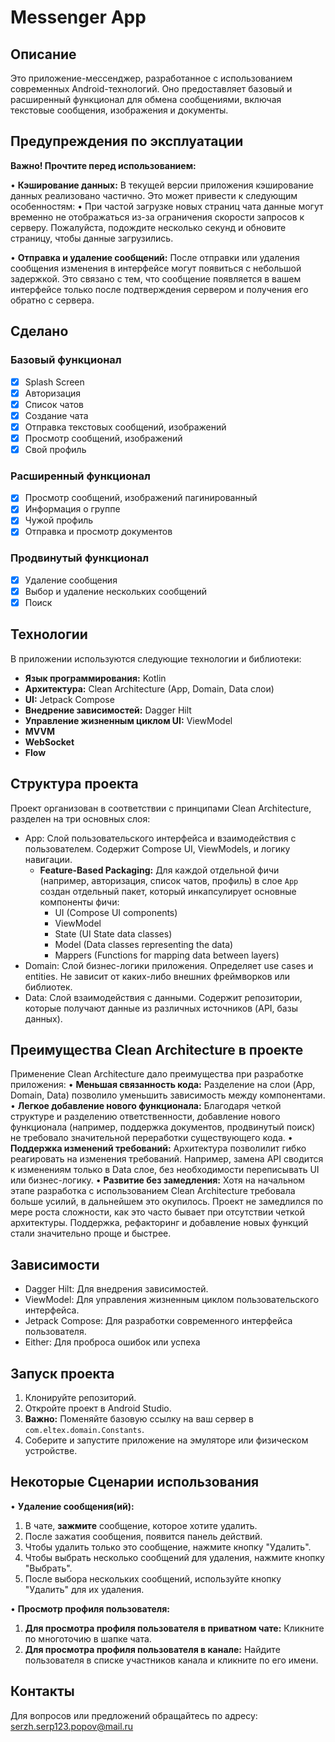 # Messenger App

## Описание

Это приложение-мессенджер, разработанное с использованием современных Android-технологий. Оно предоставляет базовый и расширенный функционал для обмена сообщениями, включая текстовые сообщения, изображения и документы.

## Предупреждения по эксплуатации

**Важно! Прочтите перед использованием:**

•   **Кэширование данных:** В текущей версии приложения кэширование данных реализовано частично. Это может привести к следующим особенностям:
•   При частой загрузке новых страниц чата данные могут временно не отображаться из-за ограничения скорости запросов к серверу. Пожалуйста, подождите несколько секунд и обновите страницу, чтобы данные загрузились.

•   **Отправка и удаление сообщений:** После отправки или удаления сообщения изменения в интерфейсе могут появиться с небольшой задержкой. Это связано с тем, что сообщение появляется в вашем интерфейсе только после подтверждения сервером и получения его обратно с сервера.

## Сделано

### Базовый функционал
- [x] Splash Screen
- [x] Авторизация
- [x] Список чатов
- [x] Создание чата
- [x] Отправка текстовых сообщений, изображений
- [x] Просмотр сообщений, изображений
- [x] Свой профиль

### Расширенный функционал
- [x] Просмотр сообщений, изображений пагинированный
- [x] Информация о группе
- [x] Чужой профиль
- [x] Отправка и просмотр документов

### Продвинутый функционал
- [x] Удаление сообщения
- [x] Выбор и удаление нескольких сообщений
- [x] Поиск

## Технологии

В приложении используются следующие технологии и библиотеки:

- **Язык программирования:** Kotlin
- **Архитектура:** Clean Architecture (App, Domain, Data слои)
- **UI:** Jetpack Compose
- **Внедрение зависимостей:** Dagger Hilt
- **Управление жизненным циклом UI:** ViewModel
- **MVVM**
- **WebSocket**
- **Flow**

## Структура проекта

Проект организован в соответствии с принципами Clean Architecture, разделен на три основных слоя:

- App: Слой пользовательского интерфейса и взаимодействия с пользователем. Содержит Compose UI, ViewModels, и логику навигации.
    - **Feature-Based Packaging:** Для каждой отдельной фичи (например, авторизация, список чатов, профиль) в слое `App` создан отдельный пакет, который инкапсулирует основные компоненты фичи:
        - UI (Compose UI components)
        - ViewModel
        - State (UI State data classes)
        - Model (Data classes representing the data)
        - Mappers (Functions for mapping data between layers)
- Domain: Слой бизнес-логики приложения. Определяет use cases и entities. Не зависит от каких-либо внешних фреймворков или библиотек.
- Data: Слой взаимодействия с данными. Содержит репозитории, которые получают данные из различных источников (API, базы данных).

## Преимущества Clean Architecture в проекте

Применение Clean Architecture дало преимущества при разработке приложения:
•   **Меньшая связанность кода:** 
    Разделение на слои (App, Domain, Data) позволило уменьшить зависимость между компонентами.
•   **Легкое добавление нового функционала:** 
    Благодаря четкой структуре и разделению ответственности, добавление нового функционала 
(например, поддержка документов, продвинутый поиск) не требовало значительной переработки существующего кода.
•   **Поддержка изменений требований:** 
    Архитектура позволилит гибко реагировать на изменения требований. Например, замена API сводится к изменениям 
только в Data слое, без необходимости переписывать UI или бизнес-логику.
•   **Развитие без замедления:** 
    Хотя на начальном этапе разработка с использованием Clean Architecture требовала больше усилий, в дальнейшем 
    это окупилось. Проект не замедлился по мере роста сложности, как это часто бывает при отсутствии четкой архитектуры. 
    Поддержка, рефакторинг и добавление новых функций стали значительно проще и быстрее.

## Зависимости

- Dagger Hilt: Для внедрения зависимостей.
- ViewModel: Для управления жизненным циклом пользовательского интерфейса.
- Jetpack Compose: Для разработки современного интерфейса пользователя.
- Either: Для проброса ошибок или успеха

## Запуск проекта

1.  Клонируйте репозиторий.
2.  Откройте проект в Android Studio.
3.  **Важно:** Поменяйте базовую ссылку на ваш сервер в `com.eltex.domain.Constants`.
4.  Соберите и запустите приложение на эмуляторе или физическом устройстве.

## Некоторые Сценарии использования

•   **Удаление сообщения(ий):**
1.  В чате, **зажмите** сообщение, которое хотите удалить.
2.  После зажатия сообщения, появится панель действий.
3.  Чтобы удалить только это сообщение, нажмите кнопку "Удалить".
4.  Чтобы выбрать несколько сообщений для удаления, нажмите кнопку "Выбрать".
5.  После выбора нескольких сообщений, используйте кнопку "Удалить" для их удаления.

•   **Просмотр профиля пользователя:**
1.  **Для просмотра профиля пользователя в приватном чате:** Кликните по многоточию в шапке чата.
2.  **Для просмотра профиля пользователя в канале:** Найдите пользователя в списке участников канала и кликните по его имени.

## Контакты

Для вопросов или предложений обращайтесь по адресу: serzh.serp123.popov@mail.ru
